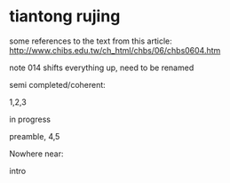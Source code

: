# tiantong rujing

some references to the text from this article: http://www.chibs.edu.tw/ch_html/chbs/06/chbs0604.htm

note 014 shifts everything up, need to be renamed

semi completed/coherent:

1,2,3

in progress

preamble, 4,5

Nowhere near:

intro


